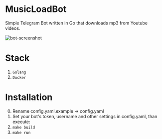 # MusicLoadBot

Simple Telegram Bot written in Go that downloads mp3 from Youtube videos.

![bot-screenshot](https://user-images.githubusercontent.com/24574014/54880761-5a8cb880-4e51-11e9-8800-699156243b8c.png)

# Stack

1. `Golang`
2. `Docker`

# Installation 


0. Rename config.yaml.example -> config.yaml
1. Set your bot's token, username and other settings in config.yaml, than execute:
2. `make build`
3. `make run`
